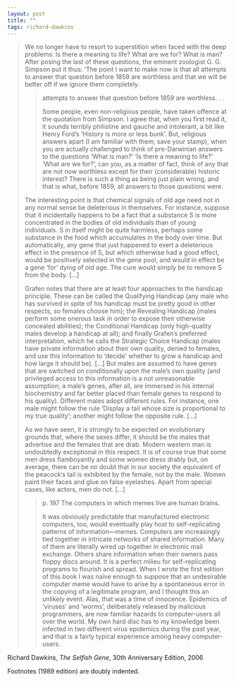 ```yaml
---
layout: post
title: ""
tags: richard-dawkins
---
```


> We no longer have to resort to superstition when faced with the deep problems: Is there a meaning to life? What are we for? What is man? After posing the last of these questions, the eminent zoologist G. G. Simpson put it thus: ‘The point I want to make now is that all attempts to answer that question before 1859 are worthless and that we will be better off if we ignore them completely.
> 
> > attempts to answer that question before 1859 are worthless. . .
> > 
> > Some people, even non-religious people, have taken offence at the quotation from Simpson. I agree that, when you first read it, it sounds terribly philistine and gauche and intolerant, a bit like Henry Ford’s ‘History is more or less bunk’. But, religious answers apart (I am familiar with them; save your stamp), when you are actually challenged to think of pre-Darwinian answers to the questions ‘What is man?’ ‘Is there a meaning to life?’ ‘What are we for?’, can you, as a matter of fact, think of any that are not now worthless except for their (considerable) historic interest? There is such a thing as being just plain wrong, and that is what, before 1859, all answers to those questions were.
> 
> The interesting point is that chemical signals of old age need not in any normal sense be deleterious in themselves. For instance, suppose that it incidentally happens to be a fact that a substance S is more concentrated in the bodies of old individuals than of young individuals. S in itself might be quite harmless, perhaps some substance in the food which accumulates in the body over time. But automatically, any gene that just happened to exert a deleterious effect in the presence of S, but which otherwise had a good effect, would be positively selected in the gene pool, and would in effect be a gene ‘for’ dying of old age. The cure would simply be to remove S from the body. [...]
> 
> Grafen notes that there are at least four approaches to the handicap principle. These can be called the Qualifying Handicap (any male who has survived in spite of his handicap must be pretty good in other respects, so females choose him); the Revealing Handicap (males perform some onerous task in order to expose their otherwise concealed abilities); the Conditional Handicap (only high-quality males develop a handicap at all); and finally Grafen’s preferred interpretation, which he calls the Strategic Choice Handicap (males have private information about their own quality, denied to females, and use this information to ‘decide’ whether to grow a handicap and how large it should be). [...] But males are assumed to have genes that are switched on conditionally upon the male’s own quality (and privileged access to this information is a not unreasonable assumption; a male’s genes, after all, are immersed in his internal biochemistry and far better placed than female genes to respond to his quality). Different males adopt different rules. For instance, one male might follow the rule ‘Display a tail whose size is proportional to my true quality’; another might follow the opposite rule. [...]
> 
> As we have seen, it is strongly to be expected on evolutionary grounds that, where the sexes differ, it should be the males that advertise and the females that are drab. Modern western man is undoubtedly exceptional in this respect. It is of course true that some men dress flamboyantly and some women dress drably but, on average, there can be no doubt that in our society the equivalent of the peacock’s tail is exhibited by the female, not by the male. Women paint their faces and glue on false eyelashes. Apart from special cases, like actors, men do not. [...]
> 
> > p. 197 The computers in which memes live are human brains.
> > 
> > It was obviously predictable that manufactured electronic computers, too, would eventually play host to self-replicating patterns of information—memes. Computers are increasingly tied together in intricate networks of shared information. Many of them are literally wired up together in electronic mail exchange. Others share information when their owners pass floppy discs around. It is a perfect milieu for self-replicating programs to flourish and spread. When I wrote the first edition of this book I was naïve enough to suppose that an undesirable computer meme would have to arise by a spontaneous error in the copying of a legitimate program, and I thought this an unlikely event. Alas, that was a time of innocence. Epidemics of ‘viruses’ and ‘worms’, deliberately released by malicious programmers, are now familiar hazards to computer-users all over the world. My own hard disc has to my knowledge been infected in two different virus epidemics during the past year, and that is a fairly typical experience among heavy computer-users.

Richard Dawkins, _The Selfish Gene_, 30th Anniversary Edition, 2006

Footnotes (1989 edition) are doubly indented.